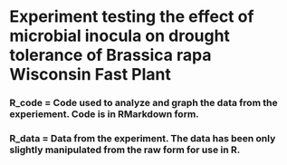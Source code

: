 # Experiment testing the effect of microbial inocula on drought tolerance of Brassica rapa Wisconsin Fast Plant

### R_code = Code used to analyze and graph the data from the experiement. Code is in RMarkdown form.

### R_data = Data from the experiment. The data has been only slightly manipulated from the raw form for use in R. 